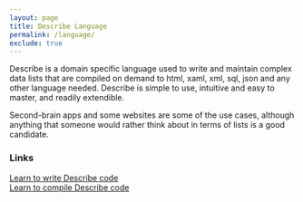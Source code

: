 ```yaml
---
layout: page
title: Describe Language
permalink: /language/
exclude: true
---
```

Describe is a domain specific language used to write and maintain complex data lists that are compiled on demand to html, xaml, xml, sql, json and any other language needed. Describe is simple to use, intuitive and easy to master, and readily extendible.

Second-brain apps and some websites are some of the use cases, although anything that someone would rather think about in terms of lists is a good candidate.

### Links
[Learn to write Describe code](/DescribeDocumentation/language/home)<br>
[Learn to compile Describe code](/DescribeDocumentation/language/compile)